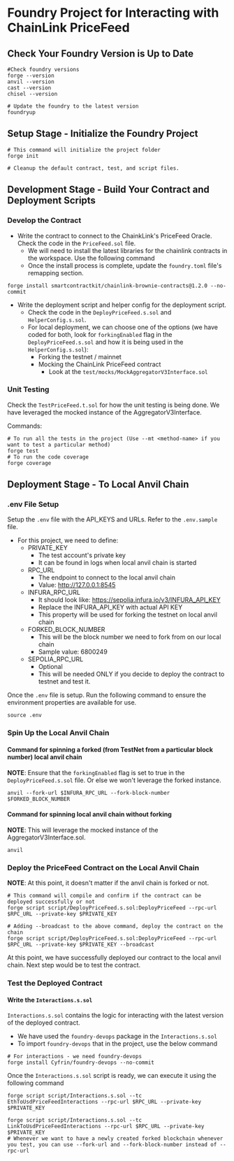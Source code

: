 # Foundry Project for Interacting with ChainLink PriceFeed

## Check Your Foundry Version is Up to Date

```shell
#Check foundry versions
forge --version
anvil --version
cast --version
chisel --version

# Update the foundry to the latest version
foundryup
```

## Setup Stage - Initialize the Foundry Project

```shell
# This command will initialize the project folder
forge init

# Cleanup the default contract, test, and script files.
```

## Development Stage - Build Your Contract and Deployment Scripts

### Develop the Contract

- Write the contract to connect to the ChainkLink's PriceFeed Oracle. Check the code in the `PriceFeed.sol` file.
  - We will need to install the latest libraries for the chainlink contracts in the workspace. Use the following command
  - Once the install process is complete, update the `foundry.toml` file's remapping section.

```shell
forge install smartcontractkit/chainlink-brownie-contracts@1.2.0 --no-commit
```

- Write the deployment script and helper config for the deployment script.
  - Check the code in the `DeployPriceFeed.s.sol` and `HelperConfig.s.sol`.
  - For local deployment, we can choose one of the options (we have coded for both, look for `forkingEnabled` flag in the `DeployPriceFeed.s.sol` and how it is being used in the `HelperConfig.s.sol`):
    - Forking the testnet / mainnet
    - Mocking the ChainLink PriceFeed contract
      - Look at the `test/mocks/MockAggregatorV3Interface.sol`

### Unit Testing

Check the `TestPriceFeed.t.sol` for how the unit testing is being done. We have leveraged the mocked instance of the AggregatorV3Interface.

Commands:

```shell
# To run all the tests in the project (Use --mt <method-name> if you want to test a particular method)
forge test
# To run the code coverage
forge coverage

```

## Deployment Stage - To Local Anvil Chain

### .env File Setup

Setup the `.env` file with the API_KEYS and URLs. Refer to the `.env.sample` file.

- For this project, we need to define:
  - PRIVATE_KEY
    - The test account's private key
    - It can be found in logs when local anvil chain is started
  - RPC_URL
    - The endpoint to connect to the local anvil chain
    - Value: <http://127.0.0.1:8545>
  - INFURA_RPC_URL
    - It should look like: <https://sepolia.infura.io/v3/INFURA_API_KEY>
    - Replace the INFURA_API_KEY with actual API KEY
    - This property will be used for forking the testnet on local anvil chain
  - FORKED_BLOCK_NUMBER
    - This will be the block number we need to fork from on our local chain
    - Sample value: 6800249
  - SEPOLIA_RPC_URL
    - Optional
    - This will be needed ONLY if you decide to deploy the contract to testnet and test it.

Once the `.env` file is setup. Run the following command to ensure the environment properties are available for use.

```shell
source .env
```

### Spin Up the Local Anvil Chain

#### Command for spinning a forked (from TestNet from a particular block number) local anvil chain

**NOTE**: Ensure that the `forkingEnabled` flag is set to true in the `DeployPriceFeed.s.sol` file. Or else we won't leverage the forked instance.

```shell
anvil --fork-url $INFURA_RPC_URL --fork-block-number $FORKED_BLOCK_NUMBER
```

#### Command for spinning local anvil chain without forking

**NOTE**: This will leverage the mocked instance of the AggregatorV3Interface.sol.

```shell
anvil
```

### Deploy the PriceFeed Contract on the Local Anvil Chain

**NOTE**: At this point, it doesn't matter if the anvil chain is forked or not.

```shell
# This command will compile and confirm if the contract can be deployed successfully or not
forge script script/DeployPriceFeed.s.sol:DeployPriceFeed --rpc-url $RPC_URL --private-key $PRIVATE_KEY

# Adding --broadcast to the above command, deploy the contract on the chain
forge script script/DeployPriceFeed.s.sol:DeployPriceFeed --rpc-url $RPC_URL --private-key $PRIVATE_KEY --broadcast
```

At this point, we have successfully deployed our contract to the local anvil chain. Next step would be to test the contract.

### Test the Deployed Contract

#### Write the `Interactions.s.sol`

`Interactions.s.sol` contains the logic for interacting with the latest version of the deployed contract.

- We have used the `foundry-devops` package in the `Interactions.s.sol`
- To import `foundry-devops` that in the project, use the below command

```shell
# For interactions - we need foundry-devops
forge install Cyfrin/foundry-devops --no-commit
```

Once the `Interactions.s.sol` script is ready, we can execute it using the following command

```shell
forge script script/Interactions.s.sol --tc EthToUsdPriceFeedInteractions --rpc-url $RPC_URL --private-key $PRIVATE_KEY

forge script script/Interactions.s.sol --tc LinkToUsdPriceFeedInteractions --rpc-url $RPC_URL --private-key $PRIVATE_KEY
# Whenever we want to have a newly created forked blockchain whenever you test, you can use --fork-url and --fork-block-number instead of --rpc-url
```
